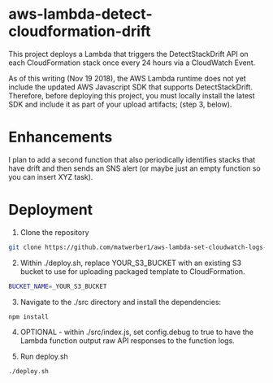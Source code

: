 # aws-lambda-detect-cloudformation-drift

This project deploys a Lambda that triggers the DetectStackDrift API on each CloudFormation stack once every 24 hours via a CloudWatch Event. 

As of this writing (Nov 19 2018), the AWS Lambda runtime does not yet include the updated AWS Javascript SDK that supports DetectStackDrift.
Therefore, before deploying this project, you must locally install the latest SDK and include it as part of your upload artifacts; (step 3, below). 

# Enhancements

I plan to add a second function that also periodically identifies stacks that have drift and then sends an SNS alert (or maybe just an empty function
so you can insert XYZ task).

# Deployment

1. Clone the repository
  ```sh
  git clone https://github.com/matwerber1/aws-lambda-set-cloudwatch-logs-retention
  ```

2. Within ./deploy.sh, replace YOUR_S3_BUCKET with an existing S3 bucket to use for uploading packaged template to CloudFormation. 
  
  ```sh
  BUCKET_NAME=_YOUR_S3_BUCKET
  ```

3. Navigate to the ./src directory and install the dependencies:
  
  ```sh
  npm install
  ```

4. OPTIONAL - within ./src/index.js, set config.debug to true to have the Lambda function output raw API responses to the function logs. 

5. Run deploy.sh

  ```sh
  ./deploy.sh
  ```